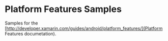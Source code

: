 Platform Features Samples
==================

Samples for the [http://developer.xamarin.com/guides/android/platform_features/](Platform Features documetation).
